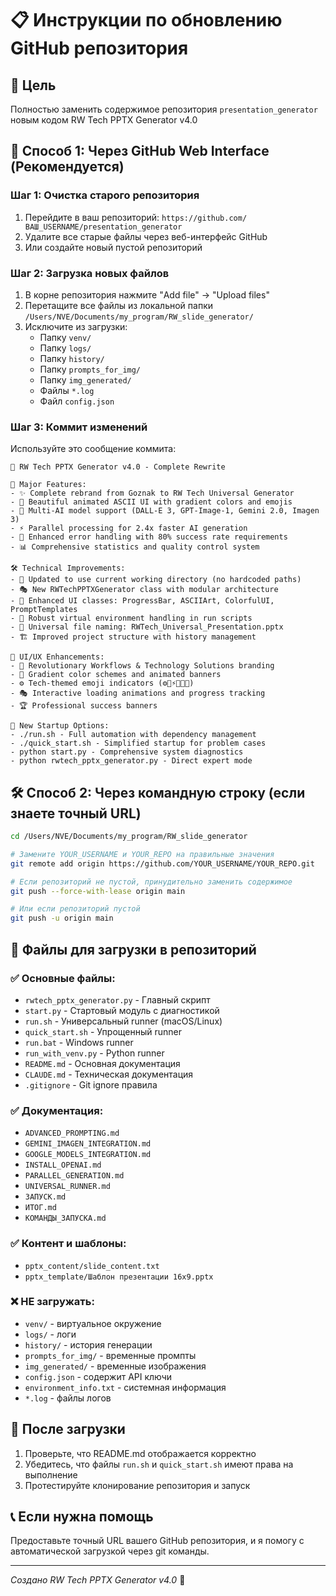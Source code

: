 # 📋 Инструкции по обновлению GitHub репозитория

## 🎯 Цель
Полностью заменить содержимое репозитория `presentation_generator` новым кодом RW Tech PPTX Generator v4.0

## 🚀 Способ 1: Через GitHub Web Interface (Рекомендуется)

### Шаг 1: Очистка старого репозитория
1. Перейдите в ваш репозиторий: `https://github.com/ВАШ_USERNAME/presentation_generator`
2. Удалите все старые файлы через веб-интерфейс GitHub
3. Или создайте новый пустой репозиторий

### Шаг 2: Загрузка новых файлов
1. В корне репозитория нажмите "Add file" → "Upload files"
2. Перетащите все файлы из локальной папки `/Users/NVE/Documents/my_program/RW_slide_generator/`
3. Исключите из загрузки:
   - Папку `venv/`
   - Папку `logs/`
   - Папку `history/`
   - Папку `prompts_for_img/`
   - Папку `img_generated/`
   - Файлы `*.log`
   - Файл `config.json`

### Шаг 3: Коммит изменений
Используйте это сообщение коммита:
```
🚀 RW Tech PPTX Generator v4.0 - Complete Rewrite

🎯 Major Features:
- ✨ Complete rebrand from Goznak to RW Tech Universal Generator
- 🎨 Beautiful animated ASCII UI with gradient colors and emojis
- 🤖 Multi-AI model support (DALL-E 3, GPT-Image-1, Gemini 2.0, Imagen 3)
- ⚡ Parallel processing for 2.4x faster AI generation
- 🔧 Enhanced error handling with 80% success rate requirements
- 📊 Comprehensive statistics and quality control system

🛠️ Technical Improvements:
- 🐍 Updated to use current working directory (no hardcoded paths)
- 🎭 New RWTechPPTXGenerator class with modular architecture
- 🎪 Enhanced UI classes: ProgressBar, ASCIIArt, ColorfulUI, PromptTemplates
- 🔄 Robust virtual environment handling in run scripts
- 📝 Universal file naming: RWTech_Universal_Presentation.pptx
- 🏗️ Improved project structure with history management

🎨 UI/UX Enhancements:
- 💎 Revolutionary Workflows & Technology Solutions branding
- 🌟 Gradient color schemes and animated banners
- ⚙️ Tech-themed emoji indicators (⚙️🔧⚡🌟💫✨)
- 🎭 Interactive loading animations and progress tracking
- 🏆 Professional success banners

🚀 New Startup Options:
- ./run.sh - Full automation with dependency management
- ./quick_start.sh - Simplified startup for problem cases  
- python start.py - Comprehensive system diagnostics
- python rwtech_pptx_generator.py - Direct expert mode
```

## 🛠️ Способ 2: Через командную строку (если знаете точный URL)

```bash
cd /Users/NVE/Documents/my_program/RW_slide_generator

# Замените YOUR_USERNAME и YOUR_REPO на правильные значения
git remote add origin https://github.com/YOUR_USERNAME/YOUR_REPO.git

# Если репозиторий не пустой, принудительно заменить содержимое
git push --force-with-lease origin main

# Или если репозиторий пустой
git push -u origin main
```

## 📁 Файлы для загрузки в репозиторий

### ✅ Основные файлы:
- `rwtech_pptx_generator.py` - Главный скрипт
- `start.py` - Стартовый модуль с диагностикой
- `run.sh` - Универсальный runner (macOS/Linux)
- `quick_start.sh` - Упрощенный runner
- `run.bat` - Windows runner
- `run_with_venv.py` - Python runner
- `README.md` - Основная документация
- `CLAUDE.md` - Техническая документация
- `.gitignore` - Git ignore правила

### ✅ Документация:
- `ADVANCED_PROMPTING.md`
- `GEMINI_IMAGEN_INTEGRATION.md`
- `GOOGLE_MODELS_INTEGRATION.md`
- `INSTALL_OPENAI.md`
- `PARALLEL_GENERATION.md`
- `UNIVERSAL_RUNNER.md`
- `ЗАПУСК.md`
- `ИТОГ.md`
- `КОМАНДЫ_ЗАПУСКА.md`

### ✅ Контент и шаблоны:
- `pptx_content/slide_content.txt`
- `pptx_template/Шаблон презентации 16х9.pptx`

### ❌ НЕ загружать:
- `venv/` - виртуальное окружение
- `logs/` - логи
- `history/` - история генерации
- `prompts_for_img/` - временные промпты
- `img_generated/` - временные изображения
- `config.json` - содержит API ключи
- `environment_info.txt` - системная информация
- `*.log` - файлы логов

## 🔧 После загрузки

1. Проверьте, что README.md отображается корректно
2. Убедитесь, что файлы `run.sh` и `quick_start.sh` имеют права на выполнение
3. Протестируйте клонирование репозитория и запуск

## 📞 Если нужна помощь

Предоставьте точный URL вашего GitHub репозитория, и я помогу с автоматической загрузкой через git команды.

---
*Создано RW Tech PPTX Generator v4.0* 🚀